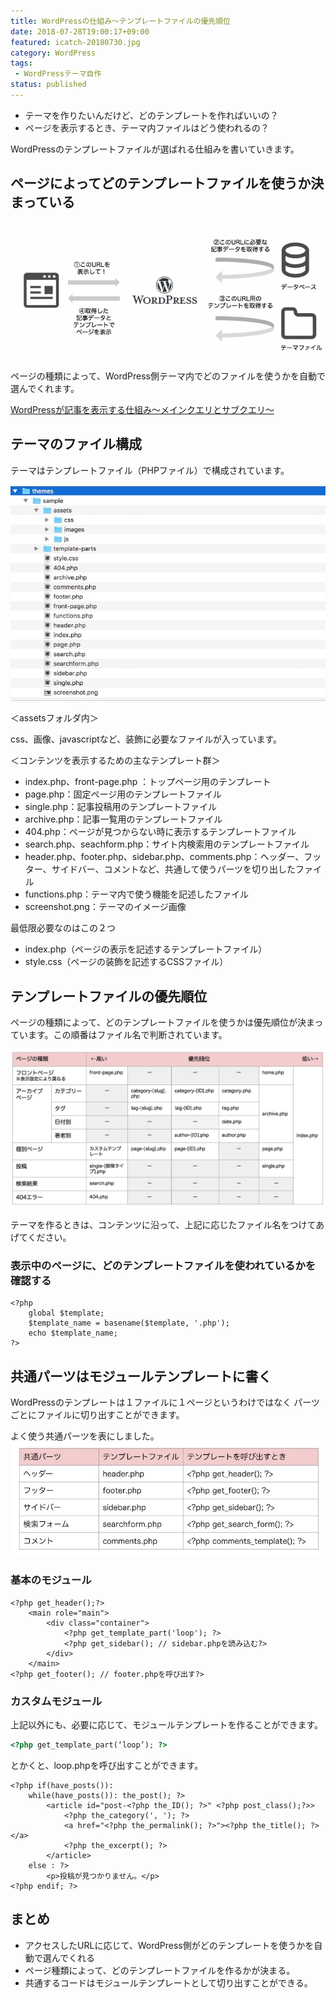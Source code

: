 ```yaml
---
title: WordPressの仕組み〜テンプレートファイルの優先順位
date: 2018-07-28T19:00:17+09:00
featured: icatch-20180730.jpg
category: WordPress
tags:
 - WordPressテーマ自作
status: published
---
```


* テーマを作りたいんだけど、どのテンプレートを作ればいいの？
* ページを表示するとき、テーマ内ファイルはどう使われるの？

WordPressのテンプレートファイルが選ばれる仕組みを書いていきます。

## ページによってどのテンプレートファイルを使うか決まっている

![WordPressページが表示する仕組み](ss-display-page-e1532664465291.jpg)

ページの種類によって、WordPress側テーマ内でどのファイルを使うかを自動で選んでくれます。

[WordPressが記事を表示する仕組み〜メインクエリとサブクエリ〜](/wordpress-query/)

## テーマのファイル構成

テーマはテンプレートファイル（PHPファイル）で構成されています。

![テーマディレクトリの中身](ss-wp-theme-make-02.jpg)

＜assetsフォルダ内＞

css、画像、javascriptなど、装飾に必要なファイルが入っています。

＜コンテンツを表示するための主なテンプレート群＞

* index.php、front-page.php ：トップページ用のテンプレート
* page.php：固定ページ用のテンプレートファイル
* single.php：記事投稿用のテンプレートファイル
* archive.php：記事一覧用のテンプレートファイル
* 404.php：ページが見つからない時に表示するテンプレートファイル
* search.php、seachform.php：サイト内検索用のテンプレートファイル
* header.php、footer.php、sidebar.php、comments.php：ヘッダー、フッター、サイドバー、コメントなど、共通して使うパーツを切り出したファイル
* functions.php：テーマ内で使う機能を記述したファイル
* screenshot.png：テーマのイメージ画像

最低限必要なのはこの２つ
* index.php（ページの表示を記述するテンプレートファイル）
* style.css（ページの装飾を記述するCSSファイル）

## テンプレートファイルの優先順位

ページの種類によって、どのテンプレートファイルを使うかは優先順位が決まっています。この順番はファイル名で判断されています。

![テンプレートファイルの優先順位](table-templatefile-01.jpg)

テーマを作るときは、コンテンツに沿って、上記に応じたファイル名をつけてあげてください。

### 表示中のページに、どのテンプレートファイルを使われているかを確認する

```php:title=footer.php
<?php
    global $template;
    $template_name = basename($template, '.php');
    echo $template_name;
?>
```
## 共通パーツはモジュールテンプレートに書く

WordPressのテンプレートは１ファイルに１ページというわけではなく パーツごとにファイルに切り出すことができます。

よく使う共通パーツを表にしました。
![共通パーツ](table-templatepart.jpg)

### 基本のモジュール

```php:title=index.php
<?php get_header();?>
    <main role="main">
        <div class="container">
            <?php get_template_part('loop'); ?>
            <?php get_sidebar(); // sidebar.phpを読み込む?>
        </div>
    </main>
<?php get_footer(); // footer.phpを呼び出す?>
```

### カスタムモジュール

上記以外にも、必要に応じて、モジュールテンプレートを作ることができます。

```php
<?php get_template_part(‘loop’); ?>
```
とかくと、loop.phpを呼び出すことができます。

```php:title=loop.php
<?php if(have_posts()):
    while(have_posts()): the_post(); ?>
        <article id="post-<?php the_ID(); ?>" <?php post_class();?>>
            <?php the_category(', '); ?>
            <a href="<?php the_permalink(); ?>"><?php the_title(); ?></a>
            <?php the_excerpt(); ?>
        </article>
    else : ?>
        <p>投稿が見つかりません。</p>
<?php endif; ?>
```

## まとめ
* アクセスしたURLに応じて、WordPress側がどのテンプレートを使うかを自動で選んでくれる
* ページ種類によって、どのテンプレートファイルを作るかが決まる。
* 共通するコードはモジュールテンプレートとして切り出すことができる。

